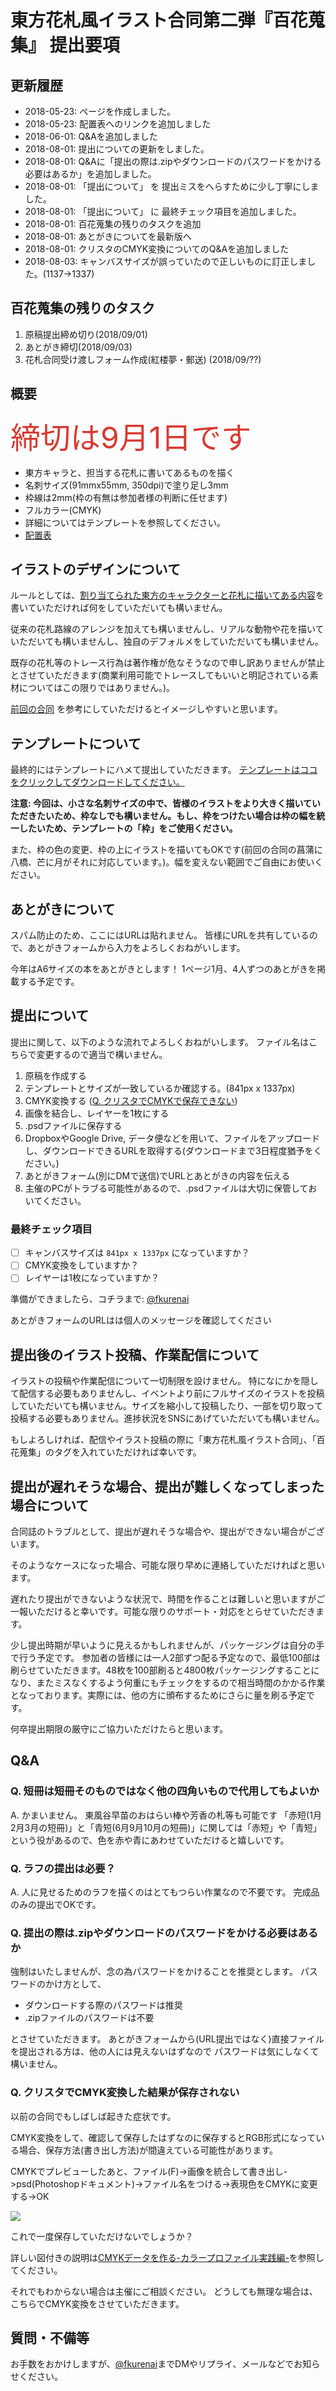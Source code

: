 # 東方花札風イラスト合同第二弾『百花蒐集』 提出要項

## 更新履歴

* 2018-05-23: ページを作成しました。
* 2018-05-23: 配置表へのリンクを追加しました
* 2018-06-01: Q&Aを追加しました
* 2018-08-01: 提出についての更新をしました。
* 2018-08-01: Q&Aに「提出の際は.zipやダウンロードのパスワードをかける必要はあるか」を追加しました。
* 2018-08-01: 「提出について」 を 提出ミスをへらすために少し丁寧にしました。
* 2018-08-01: 「提出について」 に 最終チェック項目を追加しました。
* 2018-08-01: 百花蒐集の残りのタスクを追加
* 2018-08-01: あとがきについてを最新版へ
* 2018-08-01: クリスタのCMYK変換についてのQ&Aを追加しました
* 2018-08-03: キャンバスサイズが誤っていたので正しいものに訂正しました。(1137->1337)

## 百花蒐集の残りのタスク

1. 原稿提出締め切り(2018/09/01)
1. あとがき締切(2018/09/03)
1. 花札合同受け渡しフォーム作成(紅楼夢・郵送) (2018/09/??)

## 概要

<p><font size="7" color="#d83a31">締切は9月1日です</font></p>

* 東方キャラと、担当する花札に書いてあるものを描く
* 名刺サイズ(91mmx55mm, 350dpi)で塗り足し3mm
* 枠線は2mm(枠の有無は参加者様の判断に任せます)
* フルカラー(CMYK)
* 詳細についてはテンプレートを参照してください。
* [配置表](https://docs.google.com/spreadsheets/d/1gYfzvGhg8MBPD89yeqiY9Gs9Z6PhreumBPDPqhM7s54/edit#gid=0)

## イラストのデザインについて

ルールとしては、[割り当てられた東方のキャラクターと花札に描いてある内容](https://docs.google.com/spreadsheets/d/1gYfzvGhg8MBPD89yeqiY9Gs9Z6PhreumBPDPqhM7s54/edit#gid=0)を書いていただければ何をしていただいても構いません。

従来の花札路線のアレンジを加えても構いませんし、リアルな動物や花を描いていただいても構いませんし、独自のデフォルメをしていただいても構いません。

既存の花札等のトレース行為は著作権が危なそうなので申し訳ありませんが禁止とさせていただきます(商業利用可能でトレースしてもいいと明記されている素材についてはこの限りではありません。)。

[前回の合同](http://kurenaif.html.xdomain.jp/hanahudafugd/) を参考にしていただけるとイメージしやすいと思います。

## テンプレートについて

最終的にはテンプレートにハメて提出していただきます。
[テンプレートはココをクリックしてダウンロードしてください。](./template.psd)

**注意: 今回は、小さな名刺サイズの中で、皆様のイラストをより大きく描いていただきたいため、枠なしでも構いません。もし、枠をつけたい場合は枠の幅を統一したいため、テンプレートの「枠」をご使用ください。**

また、枠の色の変更、枠の上にイラストを描いてもOKです(前回の合同の菖蒲に八橋、芒に月がそれに対応しています。)。幅を変えない範囲でご自由にお使いください。

## あとがきについて

スパム防止のため、ここにはURLは貼れません。
皆様にURLを共有しているので、あとがきフォームから入力をよろしくおねがいします。

今年はA6サイズの本をあとがきとします！ 1ページ1月、4人ずつのあとがきを掲載する予定です。

## 提出について

提出に関して、以下のような流れでよろしくおねがいします。
ファイル名はこちらで変更するので適当で構いません。

1. 原稿を作成する
1. テンプレートとサイズが一致しているか確認する。(841px x 1337px)
1. CMYK変換する ([Q. クリスタでCMYKで保存できない](#clip_cmyk))
1. 画像を結合し、レイヤーを1枚にする
1. .psdファイルに保存する
1. DropboxやGoogle Drive, データ便などを用いて、ファイルをアップロードし、ダウンロードできるURLを取得する(ダウンロードまで3日程度猶予をください。)
1. あとがきフォーム(別にDMで送信)でURLとあとがきの内容を伝える
1. 主催のPCがトラブる可能性があるので、.psdファイルは大切に保管しておいてください。

### 最終チェック項目

* [ ] キャンバスサイズは `841px x 1337px` になっていますか？
* [ ] CMYK変換をしていますか？
* [ ] レイヤーは1枚になっていますか？

準備ができましたら、コチラまで: [@fkurenai](https://twitter.com/fkurenai)

あとがきフォームのURLはは個人のメッセージを確認してください


## 提出後のイラスト投稿、作業配信について

イラストの投稿や作業配信について一切制限を設けません。
特になにかを隠して配信する必要もありませんし、イベントより前にフルサイズのイラストを投稿していただいても構いません。サイズを縮小して投稿したり、一部を切り取って投稿する必要もありません。進捗状況をSNSにあげていただいても構いません。

もしよろしければ、配信やイラスト投稿の際に「東方花札風イラスト合同」、「百花蒐集」のタグを入れていただければ幸いです。

## 提出が遅れそうな場合、提出が難しくなってしまった場合について

合同誌のトラブルとして、提出が遅れそうな場合や、提出ができない場合がございます。

そのようなケースになった場合、可能な限り早めに連絡していただければと思います。

遅れたり提出ができないような状況で、時間を作ることは難しいと思いますがご一報いただけると幸いです。可能な限りのサポート・対応をとらせていただきます。

少し提出時期が早いように見えるかもしれませんが、パッケージングは自分の手で行う予定です。
参加者の皆様には一人2部ずつ配る予定なので、最低100部は刷らせていただきます。48枚を100部刷ると4800枚パッケージングすることになり、またミスなくするよう何重にもチェックをするので相当時間のかかる作業となっております。実際には、他の方に頒布するためにさらに量を刷る予定です。

何卒提出期限の厳守にご協力いただけたらと思います。

## Q&A

### Q. 短冊は短冊そのものではなく他の四角いもので代用してもよいか

A. かまいません。 東風谷早苗のおはらい棒や芳香の札等も可能です
「赤短(1月2月3月の短冊)」と「青短(6月9月10月の短冊)」に関しては「赤短」や「青短」という役があるので、色を赤や青にあわせていただけると嬉しいです。

### Q. ラフの提出は必要？

A. 人に見せるためのラフを描くのはとてもつらい作業なので不要です。 完成品のみの提出でOKです。

### Q. 提出の際は.zipやダウンロードのパスワードをかける必要はあるか

強制はいたしませんが、念の為パスワードをかけることを推奨とします。
パスワードのかけ方として、

* ダウンロードする際のパスワードは推奨
* .zipファイルのパスワードは不要

とさせていただきます。
あとがきフォームから(URL提出ではなく)直接ファイルを提出される方は、他の人には見えないはずなので
パスワードは気にしなくて構いません。

<a name="clip_cmyk"></a>
### Q. クリスタでCMYK変換した結果が保存されない

以前の合同でもしばしば起きた症状です。

CMYK変換をして、確認して保存したはずなのに保存するとRGB形式になっている場合、保存方法(書き出し方法)が間違えている可能性があります。

CMYKでプレビューしたあと、ファイル(F)->画像を統合して書き出し->psd(Photoshopドキュメント)->ファイル名をつける->表現色をCMYKに変更する->OK

![](./kokowo_kaeru.jpg)

これで一度保存していただけないでしょうか？

詳しい図付きの説明は[CMYKデータを作る-カラープロファイル実践編-](https://howto.clip-studio.com/library/page/view/clipstudiopaint_tora_001_003)を参照してください。

それでもわからない場合は主催にご相談ください。
どうしても無理な場合は、こちらでCMYK変換をさせていただきます。

## 質問・不備等

お手数をおかけしますが、[@fkurenai](https://twitter.com/fkurenai)までDMやリプライ、メールなどでお知らせください。